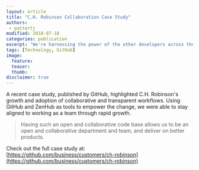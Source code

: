 ```yaml
---
layout: article
title: "C.H. Robinson Collaboration Case Study"
authors:
 - pattertj
modified: 2018-07-18
categories: publication
excerpt: "We're harnessing the power of the other developers across the world who think the project is super cool and can help make it happen. That is what makes our IT world great."
tags: [Technology, GitHub]
image:
  feature:
  teaser:
  thumb:
disclaimer: true
---
```


A recent case study, published by GitHub, highlighted C.H. Robinson's growth and adoption of collaborative and transparent workflows. Using GitHub and ZenHub as tools to empower the change, we were able to stay aligned to working as a team through rapid growth.

> Having such an open and collaborative code base allows us to be an open and collaborative department and team, and deliver on better products.

Check out the full case study at: [https://github.com/business/customers/ch-robinson](https://github.com/business/customers/ch-robinson)
